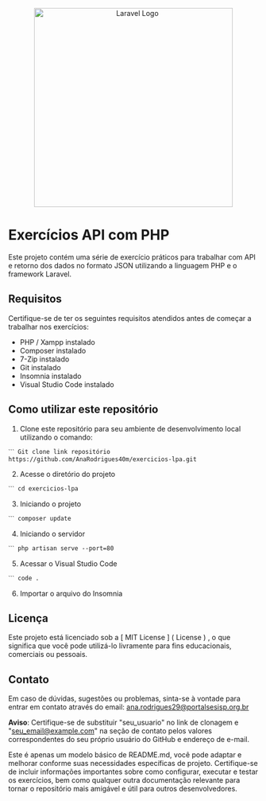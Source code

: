 <p align="center"><a href="https://laravel.com" target="_blank"><img src="https://raw.githubusercontent.com/laravel/art/master/logo-lockup/5%20SVG/2%20CMYK/1%20Full%20Color/laravel-logolockup-cmyk-red.svg" width="400" alt="Laravel Logo"></a></p>

# Exercícios API com PHP

Este projeto contém uma série de exercício práticos para trabalhar com API e retorno dos dados no formato JSON utilizando a linguagem PHP e o framework Laravel.

## Requisitos

Certifique-se de ter os seguintes requisitos atendidos antes de começar a trabalhar nos exercícios:
* PHP  / Xampp instalado
* Composer instalado
* 7-Zip instalado
* Git instalado
* Insomnia instalado
* Visual Studio Code instalado

## Como utilizar este repositório

1. Clone este repositório para seu ambiente de desenvolvimento local utilizando o comando:

```
ˋˋˋ Git clone link repositório https://github.com/AnaRodrigues40m/exercicios-lpa.git
```
2. Acesse o diretório do projeto
```
ˋˋˋ cd exercicios-lpa
```
3. Iniciando o projeto
```
ˋˋˋ composer update
```
4. Iniciando o servidor
```
ˋˋˋ php artisan serve --port=80
```
5. Acessar o Visual Studio Code
```
ˋˋˋ code .
```
6. Importar o arquivo do Insomnia

## Licença

Este projeto está licenciado sob a [ MIT License ] ( License ) , o que significa que você pode utilizá-lo livramente para fins educacionais, comerciais ou pessoais.

## Contato

Em caso de dúvidas, sugestões ou problemas, sinta-se à vontade para entrar em contato através do email: ana.rodrigues29@portalsesisp.org.br

**Aviso**: Certifique-se de substituir "seu_usuario" no link de clonagem e "seu_email@example.com" na seção de contato pelos valores correspondentes do seu próprio usuário do GitHub e endereço de e-mail.

Este é apenas um modelo básico de README.md, você pode adaptar e melhorar conforme suas necessidades específicas de projeto. Certifique-se de incluir informações importantes sobre como configurar, executar e testar os exercícios, bem como qualquer outra documentação relevante para tornar o repositório mais amigável e útil para outros desenvolvedores.